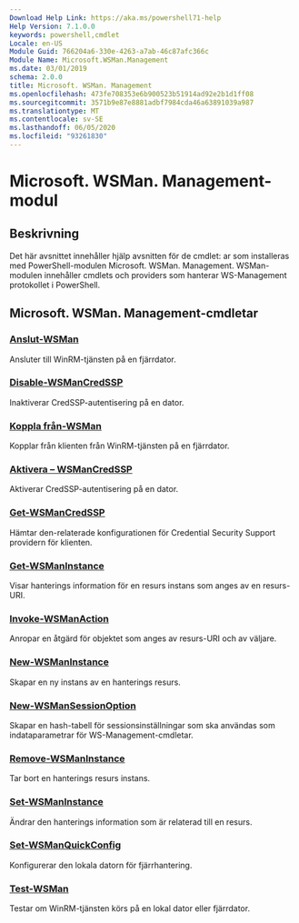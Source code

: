 ```yaml
---
Download Help Link: https://aka.ms/powershell71-help
Help Version: 7.1.0.0
keywords: powershell,cmdlet
Locale: en-US
Module Guid: 766204a6-330e-4263-a7ab-46c87afc366c
Module Name: Microsoft.WSMan.Management
ms.date: 03/01/2019
schema: 2.0.0
title: Microsoft. WSMan. Management
ms.openlocfilehash: 473fe708353e6b900523b51914ad92e2b1d1ff08
ms.sourcegitcommit: 3571b9e87e8881adbf7984cda46a63891039a987
ms.translationtype: MT
ms.contentlocale: sv-SE
ms.lasthandoff: 06/05/2020
ms.locfileid: "93261830"
---
```

# Microsoft. WSMan. Management-modul

## Beskrivning

Det här avsnittet innehåller hjälp avsnitten för de cmdlet: ar som installeras med PowerShell-modulen Microsoft. WSMan. Management. WSMan-modulen innehåller cmdlets och providers som hanterar WS-Management protokollet i PowerShell.

## Microsoft. WSMan. Management-cmdletar

### [Anslut-WSMan](Connect-WSMan.md)
Ansluter till WinRM-tjänsten på en fjärrdator.

### [Disable-WSManCredSSP](Disable-WSManCredSSP.md)
Inaktiverar CredSSP-autentisering på en dator.

### [Koppla från-WSMan](Disconnect-WSMan.md)
Kopplar från klienten från WinRM-tjänsten på en fjärrdator.

### [Aktivera – WSManCredSSP](Enable-WSManCredSSP.md)
Aktiverar CredSSP-autentisering på en dator.

### [Get-WSManCredSSP](Get-WSManCredSSP.md)
Hämtar den-relaterade konfigurationen för Credential Security Support providern för klienten.

### [Get-WSManInstance](Get-WSManInstance.md)
Visar hanterings information för en resurs instans som anges av en resurs-URI.

### [Invoke-WSManAction](Invoke-WSManAction.md)
Anropar en åtgärd för objektet som anges av resurs-URI och av väljare.

### [New-WSManInstance](New-WSManInstance.md)
Skapar en ny instans av en hanterings resurs.

### [New-WSManSessionOption](New-WSManSessionOption.md)
Skapar en hash-tabell för sessionsinställningar som ska användas som indataparametrar för WS-Management-cmdletar.

### [Remove-WSManInstance](Remove-WSManInstance.md)
Tar bort en hanterings resurs instans.

### [Set-WSManInstance](Set-WSManInstance.md)
Ändrar den hanterings information som är relaterad till en resurs.

### [Set-WSManQuickConfig](Set-WSManQuickConfig.md)
Konfigurerar den lokala datorn för fjärrhantering.

### [Test-WSMan](Test-WSMan.md)
Testar om WinRM-tjänsten körs på en lokal dator eller fjärrdator.

